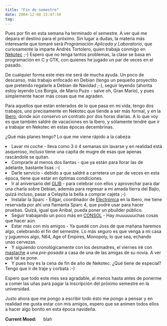 ```yaml
---
title: "Fin de semestre"
date: 2004-12-08 15:47:50
tag: 
---
```

<p>Pues por fin en esta semana ha terminado el semestre. A ver qué me depara el destino para el próximo. Sin lugar a dudas, la materia más interesante que tomaré será <em>Programación Aplicada y Laboratorio</em>, que curiosamente la imparte Andrés Tortolero, quien trabaja conmigo en <a href="http://www.nekotec.com/">Nekotec</a> ;-) Espero que no tenga tantos problemas, la clase se basa en programación en C y GTK, con quienes he jugado un par de veces en el pasado.

De cualquier forma este mes me será de mucha ayuda. Un poco de descanso, más trabajo enfocado en Debian (tengo un pequeño proyectito que pretendo regalarle a Debian de Navidad ;-), seguir leyendo (ahorita estoy leyendo Los Borgia, de Mario Puzo - salve oh, Gran Mario), y pues simplemente hacer más cosas que me agraden.

Para aquellos que están enterados de lo que pasa en mi vida, tengo dos trabajos, uno precisamente en Nekotec que tiende a ser más formal, y en la <a href="http://www.uia.mx/">Ibero</a>, donde aún conservo un contrato por dos horas diarias. A lo que voy es que también saldré de vacaciones en la Ibero, y sólamente tendré que ir a trabajar en Nekotec en estas épocas decembrinas.

¿Qué más planes tengo? Lo que me viene rápido a la cabeza:
</p>
<li>Lavar mi coche - lleva como 3 ó 4 semanas sin lavarse y en realidad está asqueroso, incluso tiene una capita de mugre de esas que apenas rascándole se quitan.</li>
<li>Comprarle al menos dos llantas - que ya están para llorar las de adelante, bastante lisas :-(</li>
<li>Darle servicio - debido a que saldré a carretera un par de veces en esta época, tiene que estar en óptimas condiciones.</li>
<li>Ir al aniversario del <a href="http://www.glib.org.mx/">GLIB</a> - para celebrar con ellos y aprovechar para dar una charla sobre Debian, además para regresar a mi amada tierra del Bajío, quizá incluso, pasar a Celayita la bella a comprar cajeta ;-)</li>
<li>Instalar la Sparc - Edgar, coordinador de <a href="http://www.ie.uia.mx/">Electrónica</a> en la Ibero, me tiene reservada por ahí una flamanta Sparc 4, que podré usar para hacer pruebas. Quizá, igual que Anibal, pueda poner un pbuilder público.</li>
<li>Seguir trabajando un poco más en <a href="http://www.consol.org.mx/">CONSOL</a> - Hay muuuuuuchas cosas que hacer aún.</li>
<li>Estar más con mis amigos - Ya quedé con Joss de que mañana haremos algo, celebrando el fin del semestre. Lo más seguro es que venga a mi casa y juguemos algo, N64, Age of Empires, Monopoly, lo que sea, echando unas cervezas.</li>
<li>Y siguiendo cronológicamente con los desmadres, el viernes iré con <a href="mailto:guorloma@hotmail.com">mastache</a> a una <em>pre-posada</em> a casa de una de las amigas de su novia. A ver qué tal se pone.</li>
<li>Y pues hoy es la cena de fin de año de Nekotec. ¿Qué tiene de especial? Tengo que ir de traje y corbata :-)

Espero que todo este mes sea agradable, al menos hasta antes de ponerme a comer las uñas para pagar la inscripción del próximo semestre en la universidad.

Justo ahora que me pongo a escribir todo ésto me pongo a pensar y en realidad me gusta estar con mis amigos, espero que se animen todos ellos a hacer algo bonito en esta época navideña.</li>
<strong>Current Mood:</strong> <img width="15" height="15" src="http://stat.livejournal.com/img/mood/growf/smileys/blah.gif"/> blah
